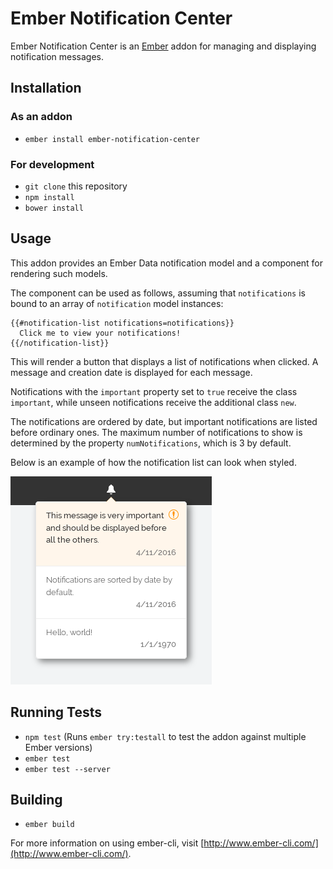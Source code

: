 # Ember Notification Center

Ember Notification Center is an [Ember](http://emberjs.com/) addon for managing
and displaying notification messages.

## Installation

### As an addon

* `ember install ember-notification-center`

### For development

* `git clone` this repository
* `npm install`
* `bower install`

## Usage

This addon provides an Ember Data notification model and a component for
rendering such models.

The component can be used as follows, assuming that `notifications` is bound to
an array of `notification` model instances:

```
{{#notification-list notifications=notifications}}
  Click me to view your notifications!
{{/notification-list}}
```

This will render a button that displays a list of notifications when
clicked. A message and creation date is displayed for each message.

Notifications with the `important` property set to `true` receive the
class `important`, while unseen notifications receive the additional
class `new`.

The notifications are ordered by date, but important notifications are
listed before ordinary ones. The maximum number of notifications to
show is determined by the property `numNotifications`, which is 3 by
default.

Below is an example of how the notification list can look when styled.

![Example of styled notification list](screenshots/example.png)

## Running Tests

* `npm test` (Runs `ember try:testall` to test the addon against multiple Ember versions)
* `ember test`
* `ember test --server`

## Building

* `ember build`

For more information on using ember-cli, visit [http://www.ember-cli.com/](http://www.ember-cli.com/).

